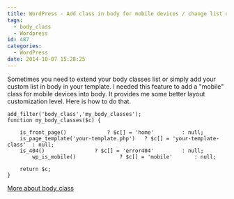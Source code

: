 ```yaml
---
title: WordPress - Add class in body for mobile devices / change list of body classes
tags:
  - body_class
  - Wordpress
id: 487
categories:
  - WordPress
date: 2014-10-07 15:28:25
---
```


Sometimes you need to extend your body classes list or simply add your custom list in body in your template. I needed this feature to add a "mobile" class for mobile devices into body. It provides me some better layout customization level. Here is how to do that.

    add_filter('body_class','my_body_classes');
    function my_body_classes($c) {

    	is_front_page()       		? $c[] = 'home'       	: null;
    	is_page_template('your-template.php')	? $c[] = 'your-template-class'	: null;
    	is_404()        		? $c[] = 'error404'     	: null; 
            wp_is_mobile()        		? $c[] = 'mobile'     	: null; 

    	return $c;
    }

[More about body_class ](http://codex.wordpress.org/Function_Reference/body_class)